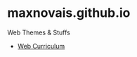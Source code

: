 maxnovais.github.io
===================

Web Themes & Stuffs

- [Web Curriculum]


[Web Curriculum]:http://maxnovais.github.io/curriculo/